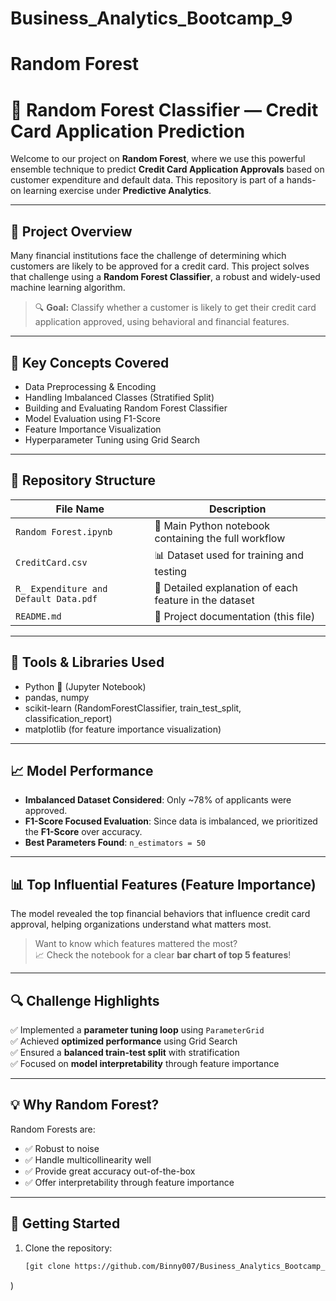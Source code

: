 # Business_Analytics_Bootcamp_9

# Random Forest


# 🌲 Random Forest Classifier — Credit Card Application Prediction

Welcome to our project on **Random Forest**, where we use this powerful ensemble technique to predict **Credit Card Application Approvals** based on customer expenditure and default data. This repository is part of a hands-on learning exercise under **Predictive Analytics**.

---

## 📌 Project Overview

Many financial institutions face the challenge of determining which customers are likely to be approved for a credit card. This project solves that challenge using a **Random Forest Classifier**, a robust and widely-used machine learning algorithm.

> 🔍 **Goal:** Classify whether a customer is likely to get their credit card application approved, using behavioral and financial features.

---

## 🧠 Key Concepts Covered

- Data Preprocessing & Encoding
- Handling Imbalanced Classes (Stratified Split)
- Building and Evaluating Random Forest Classifier
- Model Evaluation using F1-Score
- Feature Importance Visualization
- Hyperparameter Tuning using Grid Search

---

## 📂 Repository Structure

| File Name                             | Description |
|--------------------------------------|-------------|
| `Random Forest.ipynb`                | 📓 Main Python notebook containing the full workflow |
| `CreditCard.csv`                     | 📊 Dataset used for training and testing |
| `R_ Expenditure and Default Data.pdf`| 📄 Detailed explanation of each feature in the dataset |
| `README.md`                          | 🧾 Project documentation (this file) |

---

## 🧪 Tools & Libraries Used

- Python 🐍 (Jupyter Notebook)
- pandas, numpy
- scikit-learn (RandomForestClassifier, train_test_split, classification_report)
- matplotlib (for feature importance visualization)

---

## 📈 Model Performance

- **Imbalanced Dataset Considered**: Only ~78% of applicants were approved.
- **F1-Score Focused Evaluation**: Since data is imbalanced, we prioritized the **F1-Score** over accuracy.
- **Best Parameters Found**: `n_estimators = 50`

---

## 📊 Top Influential Features (Feature Importance)

The model revealed the top financial behaviors that influence credit card approval, helping organizations understand what matters most.

> Want to know which features mattered the most?  
> 📈 Check the notebook for a clear **bar chart of top 5 features**!

---

## 🔍 Challenge Highlights

✅ Implemented a **parameter tuning loop** using `ParameterGrid`  
✅ Achieved **optimized performance** using Grid Search  
✅ Ensured a **balanced train-test split** with stratification  
✅ Focused on **model interpretability** through feature importance

---

## 💡 Why Random Forest?

Random Forests are:
- ✅ Robust to noise
- ✅ Handle multicollinearity well
- ✅ Provide great accuracy out-of-the-box
- ✅ Offer interpretability through feature importance

---

## 🚀 Getting Started

1. Clone the repository:
   ```bash
   [git clone https://github.com/Binny007/Business_Analytics_Bootcamp_9.git]
)
